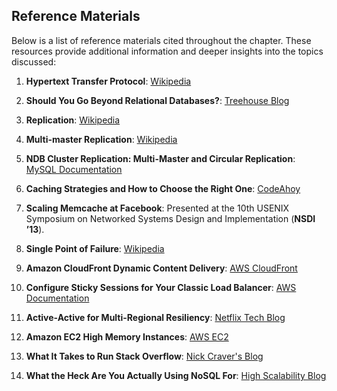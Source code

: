 ## Reference Materials

Below is a list of reference materials cited throughout the chapter. These resources provide additional information and deeper insights into the topics discussed:

1. **Hypertext Transfer Protocol**: [Wikipedia](https://en.wikipedia.org/wiki/Hypertext_Transfer_Protocol)

2. **Should You Go Beyond Relational Databases?**: [Treehouse Blog](https://blog.teamtreehouse.com/should-you-go-beyond-relational-databases)

3. **Replication**: [Wikipedia](https://en.wikipedia.org/wiki/Replication_(computing))

4. **Multi-master Replication**: [Wikipedia](https://en.wikipedia.org/wiki/Multi-master_replication)

5. **NDB Cluster Replication: Multi-Master and Circular Replication**: [MySQL Documentation](https://dev.mysql.com/doc/refman/5.7/en/mysql-cluster-replication-multi-master.html)

6. **Caching Strategies and How to Choose the Right One**: [CodeAhoy](https://codeahoy.com/2017/08/11/caching-strategies-and-how-to-choose-the-right-one/)

7. **Scaling Memcache at Facebook**: Presented at the 10th USENIX Symposium on Networked Systems Design and Implementation (**NSDI ’13**).

8. **Single Point of Failure**: [Wikipedia](https://en.wikipedia.org/wiki/Single_point_of_failure)

9. **Amazon CloudFront Dynamic Content Delivery**: [AWS CloudFront](https://aws.amazon.com/cloudfront/dynamic-content/)

10. **Configure Sticky Sessions for Your Classic Load Balancer**: [AWS Documentation](https://docs.aws.amazon.com/elasticloadbalancing/latest/classic/elb-sticky-sessions.html)

11. **Active-Active for Multi-Regional Resiliency**: [Netflix Tech Blog](https://netflixtechblog.com/active-active-for-multi-regional-resiliency-c47719f6685b)

12. **Amazon EC2 High Memory Instances**: [AWS EC2](https://aws.amazon.com/ec2/instance-types/high-memory/)

13. **What It Takes to Run Stack Overflow**: [Nick Craver's Blog](http://nickcraver.com/blog/2013/11/22/what-it-takes-to-run-stack-overflow)

14. **What the Heck Are You Actually Using NoSQL For**: [High Scalability Blog](http://highscalability.com/blog/2010/12/6/what-the-heck-are-you-actually-using-nosqlfor.html)
